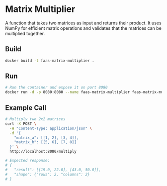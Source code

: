 # Matrix Multiplier

A function that takes two matrices as input and returns their product. It uses NumPy for efficient matrix operations and validates that the matrices can be multiplied together.

## Build

```bash
docker build -t faas-matrix-multiplier .
```

## Run

```bash
# Run the container and expose it on port 8080
docker run -d -p 8080:8080 --name faas-matrix-multiplier faas-matrix-multiplier
```

## Example Call

```bash
# Multiply two 2x2 matrices
curl -X POST \
  -H "Content-Type: application/json" \
  -d '{
    "matrix_a": [[1, 2], [3, 4]],
    "matrix_b": [[5, 6], [7, 8]]
  }' \
  http://localhost:8080/multiply

# Expected response:
# {
#   "result": [[19.0, 22.0], [43.0, 50.0]],
#   "shape": {"rows": 2, "columns": 2}
# }
```
